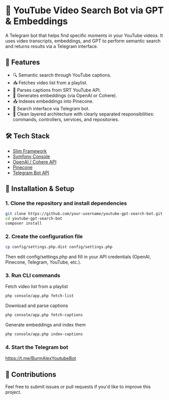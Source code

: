 # 🎥 YouTube Video Search Bot via GPT & Embeddings

A Telegram bot that helps find specific moments in your YouTube videos. It uses video transcripts, embeddings, and GPT to perform semantic search and returns results via a Telegram interface.

## 📌 Features

- 🔍 Semantic search through YouTube captions.
- 📥 Fetches video list from a playlist.
- 🧾 Parses captions from SRT YouTube API.
- 🧠 Generates embeddings (via OpenAI or Cohere).
- 📤 Indexes embeddings into Pinecone.
- 💬 Search interface via Telegram bot.
- 🧩 Clean layered architecture with clearly separated responsibilities: commands, controllers, services, and repositories.

## 🛠️ Tech Stack

- [Slim Framework](https://www.slimframework.com/)
- [Symfony Console](https://symfony.com/doc/current/components/console.html)
- [OpenAI / Cohere API](https://platform.openai.com/docs/guides/embeddings)
- [Pinecone](https://www.pinecone.io/)
- [Telegram Bot API](https://core.telegram.org/bots/api)

## 🚀 Installation & Setup

### 1. Clone the repository and install dependencies

```bash
git clone https://github.com/your-username/youtube-gpt-search-bot.git
cd youtube-gpt-search-bot
composer install
```

### 2. Create the configuration file
```bash
cp config/settings.php.dist config/settings.php
```

Then edit config/settings.php and fill in your API credentials (OpenAI, Pinecone, Telegram, YouTube, etc.).

### 3. Run CLI commands
Fetch video list from a playlist
```bash
php console/app.php fetch-list
```
Download and parse captions
```bash
php console/app.php fetch-captions
```
Generate embeddings and index them
```bash
php console/app.php index-captions
```
### 4. Start the Telegram bot
https://t.me/BurmAlexYoutubeBot

## 🤝 Contributions
Feel free to submit issues or pull requests if you'd like to improve this project.
